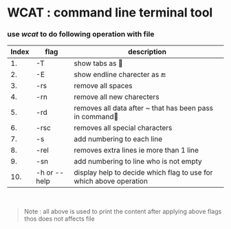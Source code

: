 # WCAT : command line terminal tool

### use  ***wcat*** to do following operation with file

| Index | flag | description |
|---|---|---|
|1.|-T|show tabs as 💊|
|2.|-E|show endline charecter as 🔚 |
|3.|-rs|remove all spaces |
|4.|-rn|remove all new charecters|
|5.|-rd|removes all data after ~ that has been pass in command💊|
|6.|-rsc|removes all special characters|
|7.|-s|add numbering to each line|
|8.|-rel|removes extra lines ie more than 1 line |
|9.|-sn|add numbering to line who is not empty |
|10.|-h or --help|display help to decide which flag to use for which above operation|

<p>&nbsp;</p>

>Note : all above is used to print the content after applying above flags thos does not affects file